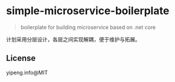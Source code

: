 # simple-microservice-boilerplate

> boilerplate for building microservice based on .net core

计划采用分层设计，各层之间实现解耦，便于维护与拓展。

## License

yipeng.info@MIT
